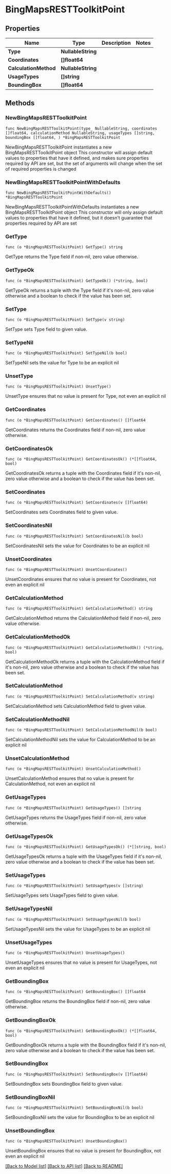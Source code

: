 # BingMapsRESTToolkitPoint

## Properties

Name | Type | Description | Notes
------------ | ------------- | ------------- | -------------
**Type** | **NullableString** |  | 
**Coordinates** | **[]float64** |  | 
**CalculationMethod** | **NullableString** |  | 
**UsageTypes** | **[]string** |  | 
**BoundingBox** | **[]float64** |  | 

## Methods

### NewBingMapsRESTToolkitPoint

`func NewBingMapsRESTToolkitPoint(type_ NullableString, coordinates []float64, calculationMethod NullableString, usageTypes []string, boundingBox []float64, ) *BingMapsRESTToolkitPoint`

NewBingMapsRESTToolkitPoint instantiates a new BingMapsRESTToolkitPoint object
This constructor will assign default values to properties that have it defined,
and makes sure properties required by API are set, but the set of arguments
will change when the set of required properties is changed

### NewBingMapsRESTToolkitPointWithDefaults

`func NewBingMapsRESTToolkitPointWithDefaults() *BingMapsRESTToolkitPoint`

NewBingMapsRESTToolkitPointWithDefaults instantiates a new BingMapsRESTToolkitPoint object
This constructor will only assign default values to properties that have it defined,
but it doesn't guarantee that properties required by API are set

### GetType

`func (o *BingMapsRESTToolkitPoint) GetType() string`

GetType returns the Type field if non-nil, zero value otherwise.

### GetTypeOk

`func (o *BingMapsRESTToolkitPoint) GetTypeOk() (*string, bool)`

GetTypeOk returns a tuple with the Type field if it's non-nil, zero value otherwise
and a boolean to check if the value has been set.

### SetType

`func (o *BingMapsRESTToolkitPoint) SetType(v string)`

SetType sets Type field to given value.


### SetTypeNil

`func (o *BingMapsRESTToolkitPoint) SetTypeNil(b bool)`

 SetTypeNil sets the value for Type to be an explicit nil

### UnsetType
`func (o *BingMapsRESTToolkitPoint) UnsetType()`

UnsetType ensures that no value is present for Type, not even an explicit nil
### GetCoordinates

`func (o *BingMapsRESTToolkitPoint) GetCoordinates() []float64`

GetCoordinates returns the Coordinates field if non-nil, zero value otherwise.

### GetCoordinatesOk

`func (o *BingMapsRESTToolkitPoint) GetCoordinatesOk() (*[]float64, bool)`

GetCoordinatesOk returns a tuple with the Coordinates field if it's non-nil, zero value otherwise
and a boolean to check if the value has been set.

### SetCoordinates

`func (o *BingMapsRESTToolkitPoint) SetCoordinates(v []float64)`

SetCoordinates sets Coordinates field to given value.


### SetCoordinatesNil

`func (o *BingMapsRESTToolkitPoint) SetCoordinatesNil(b bool)`

 SetCoordinatesNil sets the value for Coordinates to be an explicit nil

### UnsetCoordinates
`func (o *BingMapsRESTToolkitPoint) UnsetCoordinates()`

UnsetCoordinates ensures that no value is present for Coordinates, not even an explicit nil
### GetCalculationMethod

`func (o *BingMapsRESTToolkitPoint) GetCalculationMethod() string`

GetCalculationMethod returns the CalculationMethod field if non-nil, zero value otherwise.

### GetCalculationMethodOk

`func (o *BingMapsRESTToolkitPoint) GetCalculationMethodOk() (*string, bool)`

GetCalculationMethodOk returns a tuple with the CalculationMethod field if it's non-nil, zero value otherwise
and a boolean to check if the value has been set.

### SetCalculationMethod

`func (o *BingMapsRESTToolkitPoint) SetCalculationMethod(v string)`

SetCalculationMethod sets CalculationMethod field to given value.


### SetCalculationMethodNil

`func (o *BingMapsRESTToolkitPoint) SetCalculationMethodNil(b bool)`

 SetCalculationMethodNil sets the value for CalculationMethod to be an explicit nil

### UnsetCalculationMethod
`func (o *BingMapsRESTToolkitPoint) UnsetCalculationMethod()`

UnsetCalculationMethod ensures that no value is present for CalculationMethod, not even an explicit nil
### GetUsageTypes

`func (o *BingMapsRESTToolkitPoint) GetUsageTypes() []string`

GetUsageTypes returns the UsageTypes field if non-nil, zero value otherwise.

### GetUsageTypesOk

`func (o *BingMapsRESTToolkitPoint) GetUsageTypesOk() (*[]string, bool)`

GetUsageTypesOk returns a tuple with the UsageTypes field if it's non-nil, zero value otherwise
and a boolean to check if the value has been set.

### SetUsageTypes

`func (o *BingMapsRESTToolkitPoint) SetUsageTypes(v []string)`

SetUsageTypes sets UsageTypes field to given value.


### SetUsageTypesNil

`func (o *BingMapsRESTToolkitPoint) SetUsageTypesNil(b bool)`

 SetUsageTypesNil sets the value for UsageTypes to be an explicit nil

### UnsetUsageTypes
`func (o *BingMapsRESTToolkitPoint) UnsetUsageTypes()`

UnsetUsageTypes ensures that no value is present for UsageTypes, not even an explicit nil
### GetBoundingBox

`func (o *BingMapsRESTToolkitPoint) GetBoundingBox() []float64`

GetBoundingBox returns the BoundingBox field if non-nil, zero value otherwise.

### GetBoundingBoxOk

`func (o *BingMapsRESTToolkitPoint) GetBoundingBoxOk() (*[]float64, bool)`

GetBoundingBoxOk returns a tuple with the BoundingBox field if it's non-nil, zero value otherwise
and a boolean to check if the value has been set.

### SetBoundingBox

`func (o *BingMapsRESTToolkitPoint) SetBoundingBox(v []float64)`

SetBoundingBox sets BoundingBox field to given value.


### SetBoundingBoxNil

`func (o *BingMapsRESTToolkitPoint) SetBoundingBoxNil(b bool)`

 SetBoundingBoxNil sets the value for BoundingBox to be an explicit nil

### UnsetBoundingBox
`func (o *BingMapsRESTToolkitPoint) UnsetBoundingBox()`

UnsetBoundingBox ensures that no value is present for BoundingBox, not even an explicit nil

[[Back to Model list]](../README.md#documentation-for-models) [[Back to API list]](../README.md#documentation-for-api-endpoints) [[Back to README]](../README.md)



